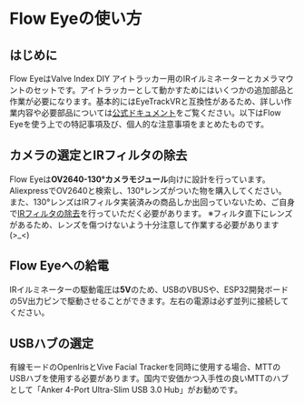 # Flow Eyeの使い方
## はじめに
Flow EyeはValve Index DIY アイトラッカー用のIRイルミネーターとカメラマウントのセットです。アイトラッカーとして動かすためにはいくつかの追加部品と作業が必要になります。基本的にはEyeTrackVRと互換性があるため、詳しい作業内容や必要部品については[公式ドキュメント](https://docs.eyetrackvr.dev/)をご覧ください。以下はFlow Eyeを使う上での特記事項及び、個人的な注意事項をまとめたものです。


## カメラの選定とIRフィルタの除去
Flow Eyeは**OV2640-130°カメラモジュール**向けに設計を行っています。
AliexpressでOV2640と検索し、130°レンズがついた物を購入してください。
また、130°レンズはIRフィルタ実装済みの商品しか出回っていないため、ご自身で[IRフィルタの除去](https://www.youtube.com/watch?v=QYH-FWvDbDc)を行っていただく必要があります。
※フィルタ直下にレンズがあるため、レンズを傷つけないよう十分注意して作業する必要があります(>_<)

## Flow Eyeへの給電
IRイルミネーターの駆動電圧は**5V**のため、USBのVBUSや、ESP32開発ボードの5V出力ピンで駆動させることができます。左右の電源は必ず並列に接続してください。

## USBハブの選定
有線モードのOpenIrisとVive Facial Trackerを同時に使用する場合、MTTのUSBハブを使用する必要があります。国内で安価かつ入手性の良いMTTのハブとして「Anker 4-Port Ultra-Slim USB 3.0 Hub」がお勧めです。
